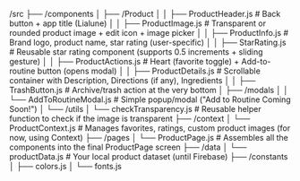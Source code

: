 /src
├── /components
│   ├── /Product
│   │   ├── ProductHeader.js         # Back button + app title (Lialune)
│   │   ├── ProductImage.js          # Transparent or rounded product image + edit icon + image picker
│   │   ├── ProductInfo.js           # Brand logo, product name, star rating (user-specific)
│   │   ├── StarRating.js            # Reusable star rating component (supports 0.5 increments + sliding gesture)
│   │   ├── ProductActions.js        # Heart (favorite toggle) + Add-to-routine button (opens modal)
│   │   ├── ProductDetails.js        # Scrollable container with Description, Directions (if any), Ingredients
│   │   ├── TrashButton.js           # Archive/trash action at the very bottom
│   ├── /modals
│   │   └── AddToRoutineModal.js     # Simple popup/modal ("Add to Routine Coming Soon!")
│   └── /utils
│       └── checkTransparency.js     # Reusable helper function to check if the image is transparent
├── /context
│   └── ProductContext.js            # Manages favorites, ratings, custom product images (for now, using Context)
├── /pages
│   └── ProductPage.js               # Assembles all the components into the final ProductPage screen
├── /data
│   └── productData.js               # Your local product dataset (until Firebase)
├── /constants
│   ├── colors.js
│   └── fonts.js
